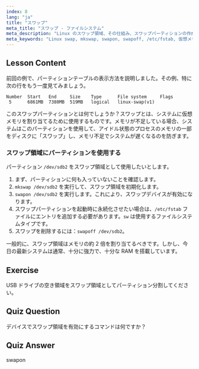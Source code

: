 ```yaml
---
index: 8
lang: "ja"
title: "スワップ"
meta_title: "スワップ - ファイルシステム"
meta_description: "Linux のスワップ領域、その仕組み、スワップパーティションの作成と管理方法について学びます。このガイドでシステムのメモリ使用量を最適化しましょう！"
meta_keywords: "Linux swap, mkswap, swapon, swapoff, /etc/fstab, 仮想メモリ，Linux 初心者，Linux チュートリアル"
---
```


## Lesson Content

前回の例で、パーティションテーブルの表示方法を説明しました。その例、特に次の行をもう一度見てみましょう。

```
Number  Start   End     Size    Type      File system     Flags
 5      6861MB  7380MB  519MB   logical   linux-swap(v1)
```

このスワップパーティションとは何でしょうか？スワップとは、システムに仮想メモリを割り当てるために使用するものです。メモリが不足している場合、システムはこのパーティションを使用して、アイドル状態のプロセスのメモリの一部をディスクに「スワップ」し、メモリ不足でシステムが遅くなるのを防ぎます。

### スワップ領域にパーティションを使用する

パーティション `/dev/sdb2` をスワップ領域として使用したいとします。

1. まず、パーティションに何も入っていないことを確認します。
2. `mkswap /dev/sdb2` を実行して、スワップ領域を初期化します。
3. `swapon /dev/sdb2` を実行します。これにより、スワップデバイスが有効になります。
4. スワップパーティションを起動時に永続化させたい場合は、`/etc/fstab` ファイルにエントリを追加する必要があります。`sw` は使用するファイルシステムタイプです。
5. スワップを削除するには：`swapoff /dev/sdb2`。

一般的に、スワップ領域はメモリの約 2 倍を割り当てるべきです。しかし、今日の最新システムは通常、十分に強力で、十分な RAM を搭載しています。

## Exercise

USB ドライブの空き領域をスワップ領域としてパーティション分割してください。

## Quiz Question

デバイスでスワップ領域を有効にするコマンドは何ですか？

## Quiz Answer

swapon
